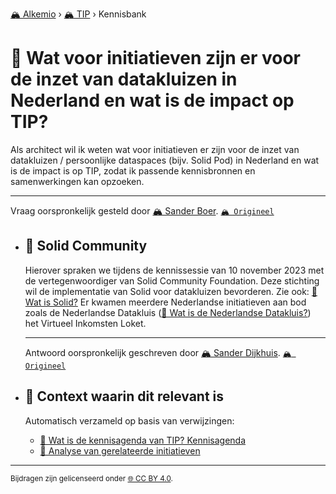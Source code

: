 [🏔️ Alkemio](https://welcome.alkem.io/) › [🏔️ TIP](https://alkem.io/tip/dashboard) › Kennisbank
# 📄 Wat voor initiatieven zijn er voor de inzet van datakluizen in Nederland en wat is de impact op TIP?
Als architect wil ik weten wat voor initiatieven er zijn voor de inzet van datakluizen / persoonlijke dataspaces (bijv. Solid Pod) in Nederland en wat is de impact is op TIP, zodat ik passende kennisbronnen en samenwerkingen kan opzoeken.
***
 Vraag oorspronkelijk gesteld door [🏔️ Sander Boer](https://alkem.io/user/sander-boer-499). [`🏔️ Origineel`](https://alkem.io/tip/collaboration/watvoorinitiatieve-1713)

- ## <a id="solidcommunity-2317"></a> 📌 Solid Community
  Hierover spraken we tijdens de kennissessie van 10 november 2023 met de vertegenwoordiger van Solid Community Foundation. Deze stichting wil de implementatie van Solid voor datakluizen bevorderen. Zie ook: [📄 Wat is Solid?](watissolid-6045.md) Er kwamen meerdere Nederlandse initiatieven aan bod zoals de Nederlandse Datakluis ([📄 Wat is de Nederlandse Datakluis?](watisdenederlands-7532.md)) het Virtueel Inkomsten Loket.

  ***
  Antwoord oorspronkelijk geschreven door [🏔️ Sander Dijkhuis](https://alkem.io/tip/collaboration/watvoorinitiatieve-1713/posts/solidcommunity-2317). [`🏔️ Origineel`](https://alkem.io/tip/collaboration/watvoorinitiatieve-1713/posts/solidcommunity-2317)

- ## 📌 Context waarin dit relevant is
  Automatisch verzameld op basis van verwijzingen:
  - [📌 Wat is de kennisagenda van TIP? Kennisagenda](watisdekennisagen-9941.md#kennisagenda-5711)
  - [📄 Analyse van gerelateerde initiatieven](overzichtvanreleva-7668.md)
* * *
<small>Bijdragen zijn gelicenseerd onder [🌐 CC BY 4.0](https://creativecommons.org/licenses/by/4.0/deed.nl).</small>
